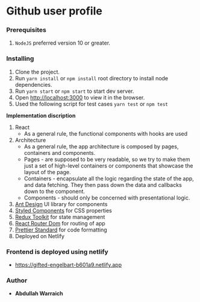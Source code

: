 
# Github user profile

### Prerequisites

1. ```NodeJS``` preferred version 10 or greater.

### Installing

1. Clone the project.
2. Run  ```yarn install``` or ```npm install``` root directory to install node dependencies.
3. Run  ```yarn start``` or ```npm start``` to start dev server.
4. Open [http://localhost:3000](http://localhost:3000) to view it in the browser.
5. Used the following script for test cases ```yarn test``` or ```npm test```

**Implementation discription**
 1. React
    - As a general rule, the functional components with hooks are used
 2. Architecture
    - As a general rule, the app architecture is composed by pages, containers and components.
    - Pages - are supposed to be very readable, so we try to make them just a set of high-level containers or components that showcase the layout of the page.
    - Containers - encapsulate all the logic regarding the state of the app, and data fetching. They then pass down the data and callbacks down to the component.
    - Components - should only be concerned with presentational logic.
 3. [Ant Design](https://ant.design/) UI library for components
 4. [Styled Components](https://styled-components.com/) for CSS properties
 5. [Redux Toolkit](https://redux-toolkit.js.org/) for state management
 6. [React Router Dom](https://reactrouter.com/) for routing of app
 7. [Prettier Standard](https://prettier.io/) for code formatting
 8. Deployed on Netlify

### Frontend is deployed using netlify 
- https://gifted-engelbart-b601a9.netlify.app
### Author

* **Abdullah Warraich** 
